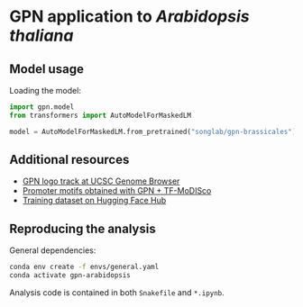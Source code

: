 # GPN application to *Arabidopsis thaliana*

## Model usage
Loading the model:
```python
import gpn.model
from transformers import AutoModelForMaskedLM

model = AutoModelForMaskedLM.from_pretrained("songlab/gpn-brassicales")
```

## Additional resources
* [GPN logo track at UCSC Genome Browser](https://genome.ucsc.edu/s/gbenegas/gpn-arabidopsis)
* [Promoter motifs obtained with GPN + TF-MoDISco](promoter_motifs_gpn_modisco.pdf)
* [Training dataset on Hugging Face Hub](https://huggingface.co/datasets/songlab/genomes-brassicales-balanced-v1)

## Reproducing the analysis
General dependencies:
```bash
conda env create -f envs/general.yaml
conda activate gpn-arabidopsis
```
Analysis code is contained in both `Snakefile` and `*.ipynb`.
